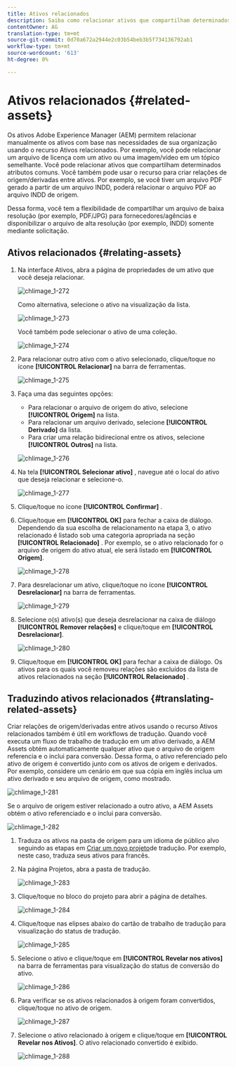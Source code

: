 ```yaml
---
title: Ativos relacionados
description: Saiba como relacionar ativos que compartilham determinados atributos comuns. Você também pode usar o recurso para criar relações de origem/derivadas entre ativos.
contentOwner: AG
translation-type: tm+mt
source-git-commit: 0d70a672a2944e2c03b54beb3b5f734136792ab1
workflow-type: tm+mt
source-wordcount: '613'
ht-degree: 0%

---
```



# Ativos relacionados {#related-assets}

Os ativos Adobe Experience Manager (AEM) permitem relacionar manualmente os ativos com base nas necessidades de sua organização usando o recurso Ativos relacionados. Por exemplo, você pode relacionar um arquivo de licença com um ativo ou uma imagem/vídeo em um tópico semelhante. Você pode relacionar ativos que compartilham determinados atributos comuns. Você também pode usar o recurso para criar relações de origem/derivadas entre ativos. Por exemplo, se você tiver um arquivo PDF gerado a partir de um arquivo INDD, poderá relacionar o arquivo PDF ao arquivo INDD de origem.

Dessa forma, você tem a flexibilidade de compartilhar um arquivo de baixa resolução (por exemplo, PDF/JPG) para fornecedores/agências e disponibilizar o arquivo de alta resolução (por exemplo, INDD) somente mediante solicitação.

## Ativos relacionados {#relating-assets}

1. Na interface Ativos, abra a página de propriedades de um ativo que você deseja relacionar.

   ![chlimage_1-272](assets/chlimage_1-272.png)

   Como alternativa, selecione o ativo na visualização da lista.

   ![chlimage_1-273](assets/chlimage_1-273.png)

   Você também pode selecionar o ativo de uma coleção.

   ![chlimage_1-274](assets/chlimage_1-274.png)

1. Para relacionar outro ativo com o ativo selecionado, clique/toque no ícone **[!UICONTROL Relacionar]** na barra de ferramentas.

   ![chlimage_1-275](assets/chlimage_1-275.png)

1. Faça uma das seguintes opções:

   * Para relacionar o arquivo de origem do ativo, selecione **[!UICONTROL Origem]** na lista.
   * Para relacionar um arquivo derivado, selecione **[!UICONTROL Derivado]** da lista.
   * Para criar uma relação bidirecional entre os ativos, selecione **[!UICONTROL Outros]** na lista.

   ![chlimage_1-276](assets/chlimage_1-276.png)

1. Na tela **[!UICONTROL Selecionar ativo]** , navegue até o local do ativo que deseja relacionar e selecione-o.

   ![chlimage_1-277](assets/chlimage_1-277.png)

1. Clique/toque no ícone **[!UICONTROL Confirmar]** .
1. Clique/toque em **[!UICONTROL OK]** para fechar a caixa de diálogo. Dependendo da sua escolha de relacionamento na etapa 3, o ativo relacionado é listado sob uma categoria apropriada na seção **[!UICONTROL Relacionado]** . Por exemplo, se o ativo relacionado for o arquivo de origem do ativo atual, ele será listado em **[!UICONTROL Origem]**.

   ![chlimage_1-278](assets/chlimage_1-278.png)

1. Para desrelacionar um ativo, clique/toque no ícone **[!UICONTROL Desrelacionar]** na barra de ferramentas.

   ![chlimage_1-279](assets/chlimage_1-279.png)

1. Selecione o(s) ativo(s) que deseja desrelacionar na caixa de diálogo **[!UICONTROL Remover relações]** e clique/toque em **[!UICONTROL Desrelacionar]**.

   ![chlimage_1-280](assets/chlimage_1-280.png)

1. Clique/toque em **[!UICONTROL OK]** para fechar a caixa de diálogo. Os ativos para os quais você removeu relações são excluídos da lista de ativos relacionados na seção **[!UICONTROL Relacionado]** .

## Traduzindo ativos relacionados {#translating-related-assets}

Criar relações de origem/derivadas entre ativos usando o recurso Ativos relacionados também é útil em workflows de tradução. Quando você executa um fluxo de trabalho de tradução em um ativo derivado, a AEM Assets obtém automaticamente qualquer ativo que o arquivo de origem referencia e o inclui para conversão. Dessa forma, o ativo referenciado pelo ativo de origem é convertido junto com os ativos de origem e derivados. Por exemplo, considere um cenário em que sua cópia em inglês inclua um ativo derivado e seu arquivo de origem, como mostrado.

![chlimage_1-281](assets/chlimage_1-281.png)

Se o arquivo de origem estiver relacionado a outro ativo, a AEM Assets obtém o ativo referenciado e o inclui para conversão.

![chlimage_1-282](assets/chlimage_1-282.png)

1. Traduza os ativos na pasta de origem para um idioma de público alvo seguindo as etapas em [Criar um novo projeto](translation-projects.md#create-a-new-translation-project)de tradução. Por exemplo, neste caso, traduza seus ativos para francês.
1. Na página Projetos, abra a pasta de tradução.

   ![chlimage_1-283](assets/chlimage_1-283.png)

1. Clique/toque no bloco do projeto para abrir a página de detalhes.

   ![chlimage_1-284](assets/chlimage_1-284.png)

1. Clique/toque nas elipses abaixo do cartão de trabalho de tradução para visualização do status de tradução.

   ![chlimage_1-285](assets/chlimage_1-285.png)

1. Selecione o ativo e clique/toque em **[!UICONTROL Revelar nos ativos]** na barra de ferramentas para visualização do status de conversão do ativo.

   ![chlimage_1-286](assets/chlimage_1-286.png)

1. Para verificar se os ativos relacionados à origem foram convertidos, clique/toque no ativo de origem.

   ![chlimage_1-287](assets/chlimage_1-287.png)

1. Selecione o ativo relacionado à origem e clique/toque em **[!UICONTROL Revelar nos Ativos]**. O ativo relacionado convertido é exibido.

   ![chlimage_1-288](assets/chlimage_1-288.png)
